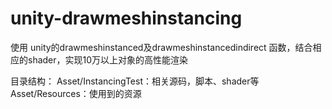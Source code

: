 # unity-drawmeshinstancing

使用 unity的drawmeshinstanced及drawmeshinstancedindirect 函数，结合相应的shader，实现10万以上对象的高性能渲染


目录结构：
Asset/InstancingTest：相关源码，脚本、shader等
Asset/Resources：使用到的资源
